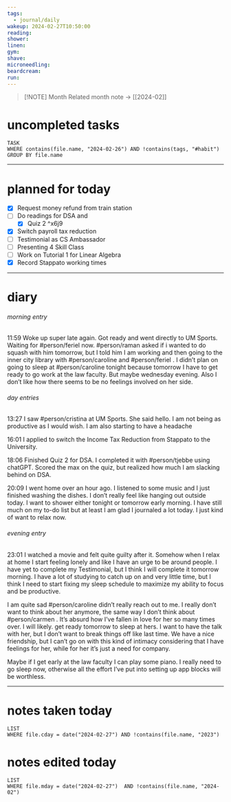 ```yaml
---
tags:
  - journal/daily
wakeup: 2024-02-27T10:50:00
reading: 
shower: 
linen: 
gym: 
shave: 
microneedling: 
beardcream: 
run:
---
```


>[!NOTE] Month
>Related month note → [[2024-02]]

# uncompleted tasks
```dataview
TASK
WHERE contains(file.name, "2024-02-26") AND !contains(tags, "#habit")
GROUP BY file.name
```
- - - 

# planned for today
- [x] Request money refund from train station
- [ ] Do readings for DSA and 
	- [x] Quiz 2 ^x6j9
- [x] Switch payroll tax reduction 
- [ ] Testimonial as CS Ambassador
- [ ] Presenting 4 Skill Class
- [ ] Work on Tutorial 1 for Linear Algebra
- [x] Record Stappato working times

- - - 
# diary
###### morning entry
11:59 Woke up super late again. Got ready and went directly to UM Sports. Waiting for #person/feriel now. #person/raman asked if i wanted to do squash with him tomorrow, but I told him I am working and then going to the inner city library with #person/caroline and #person/feriel . I didn’t plan on going to sleep at #person/caroline tonight because tomorrow I have to get ready to go work at the law faculty. But maybe wednesday evening. Also I don’t like how there seems to be no feelings involved on her side.
###### day entries
13:27 I saw #person/cristina at UM Sports. She said hello. I am not being as productive as I would wish. I am also starting to have a headache

16:01 I applied to switch the Income Tax Reduction from Stappato to the University.

18:06 Finished Quiz 2 for DSA. I completed it with #person/tjebbe using chatGPT. Scored the max on the quiz, but realized how much I am slacking behind on DSA.

20:09 I went home over an hour ago. I listened to some music and I just finished washing the dishes. I don’t really feel like hanging out outside today. I want to shower either tonight or tomorrow early morning. I have still much on my to-do list but at least I am glad I journaled a lot today. I just kind of want to relax now.

###### evening entry
23:01 I watched a movie and felt quite guilty after it. Somehow when I relax at home I start feeling lonely and like I have an urge to be around people. I have yet to complete my Testimonial, but I think I will complete it tomorrow morning. I have a lot of studying to catch up on and very little time, but I think I need to start fixing my sleep schedule to maximize my ability to focus and be productive. 

I am quite sad #person/caroline didn’t really reach out to me. I really don’t want to think about her anymore, the same way I don’t think about #person/carmen . It’s absurd how I’ve fallen in love for her so many times over. I will likely. get ready tomorrow to sleep at hers. I want to have the talk with her, but I don’t want to break things off like last time. We have a nice friendship, but I can’t go on with this kind of intimacy considering that I have feelings for her, while for her it’s just a need for company. 

Maybe if I get early at the law faculty I can play some piano. I really need to go sleep now, otherwise all the effort I’ve put into setting up app blocks will be worthless.

- - -

# notes taken today
```dataview
LIST
WHERE file.cday = date("2024-02-27") AND !contains(file.name, "2023")
```

# notes edited today
```dataview
LIST
WHERE file.mday = date("2024-02-27")  AND !contains(file.name, "2024-02")
```